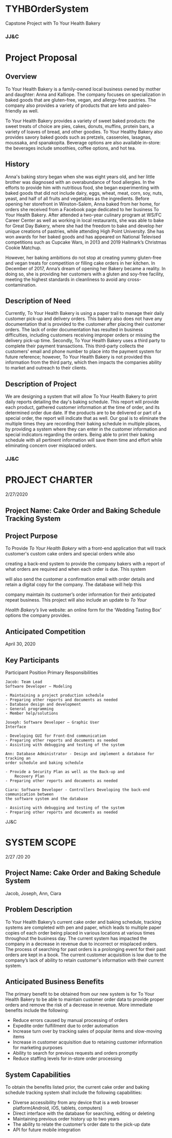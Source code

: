 # TYHBOrderSystem
Capstone Project with To Your Health Bakery


### JJ&C

# Project Proposal

## Overview

To Your Health Bakery is a family-owned local business owned by mother and daughter:
Anna and Kalliope. The company focuses on specialization in baked
goods that are gluten-free, vegan, and allergy-free pastries. The company also provides a variety
of products that are keto and paleo-friendly as well.

To Your Health Bakery provides a variety of sweet baked products: the sweet treats of
choice are pies, cakes, donuts, muffins, protein bars, a variety of loaves of bread, and other
goodies. To Your Healthy Bakery also provides savory baked goods such as pretzels, casseroles,
lasagnas, moussaka, and spanakopita. Beverage options are also available in-store: the beverages
include smoothies, coffee options, and hot tea.

## History

Anna's baking story began when she was eight years old, and her
little brother was diagnosed with an overabundance of food allergies. In the efforts to provide
him with nutritious food, she began experimenting with baked goods that did not include dairy,
eggs, wheat, meat, corn, soy, nuts, yeast, and half of all fruits and vegetables as the ingredients.
Before opening her storefront in Winston-Salem, Anna baked from her home, for orders she
received from a Facebook page dedicated to her business To Your Health Bakery. After attended
a two-year culinary program at WS/FC Career Center as well as working in local restaurants, she
was able to bake for Great Day Bakery, where she had the freedom to bake and develop her
unique creations of pastries, while attending High Point University. She has won awards for her
baked goods and has appeared on National Televised competitions such as Cupcake Wars, in
2013 and 2019 Hallmark’s Christmas Cookie Matchup.

However, her baking ambitions do not stop at creating yummy gluten-free and vegan
treats for competition or filling cake orders in her kitchen. In December of 2017, Anna’s dream
of opening her Bakery became a reality. In doing so, she is providing her customers with a
gluten and soy-free facility, meeting the highest standards in cleanliness to avoid any cross-contamination.

## Description of Need

Currently, To Your Health Bakery is using a paper trail to manage their daily customer
pick-up and delivery orders. This bakery also does not have any documentation that is provided
to the customer after placing their customer orders. The lack of order documentation has resulted
in business difficulties, including customers receiving improper orders or missing the delivery
pick-up time. Secondly, To Your Health Bakery uses a third party to complete their payment
transactions. This third-party collects the customers' email and phone number to place into the
payment system for future reference; however, To Your Health Bakery is not provided this
information from the third party, which then impacts the companies ability to market and
outreach to their clients.

## Description of Project

We are designing a system that will allow To Your Health Bakery to print daily reports
detailing the day's baking schedule. This report will provide each product, gathered customer
information at the time of order, and its determined order due date. If the products are to be
delivered or part of a special order, the report will indicate that as well. Our goal is to eliminate
the multiple times they are recording their baking schedule in multiple places, by providing a
system where they can enter in the customer information and special indicators regarding the
orders. Being able to print their baking schedule with all pertinent information will save them
time and effort while eliminating concern over misplaced orders.

### JJ&C

# PROJECT CHARTER
2/27/2020

## Project Name: Cake Order and Baking Schedule Tracking System

## Project Purpose

To Provide _To Your Health Bakery_ with a front-end application that will track customer's custom cake orders and special orders while also

creating a back-end system to provide the company bakers with a report of what orders are required and when each order is due. This system

will also send the customer a confirmation email with order details and retain a digital copy for the company. The database will help this

company maintain its customer’s order information for their anticipated repeat business. This project will also include an update to _To Your_

_Health Bakery’s_ live website: an online form for the ‘Wedding Tasting Box’ options the company provides.

## Anticipated Competition

April 30, 2020

## Key Participants

Participant Position Primary Responsibilities

```
Jacob: Team Lead
Software Developer – Modeling

- Maintaining a project production schedule
- Preparing other reports and documents as needed
- Database design and development
- General programming
- Member help/solutions
```
```
Joseph: Software Developer – Graphic User
Interface

- Developing GUI for Front-End communication
- Preparing other reports and documents as needed
- Assisting with debugging and testing of the system
```
```
Ann: Database Administrator - Design and implement a database for tracking an
order schedule and baking schedule

- Provide a Security Plan as well as the Back-up and
    Recovery Plan
- Preparing other reports and documents as needed
```
```
Ciara: Software Developer - Controllers Developing the back-end communication between
the software system and the database

- Assisting with debugging and testing of the system
- Preparing other reports and documents as needed
```

JJ&C

# SYSTEM SCOPE
2/27 /20 20

## Project Name: Cake Order and Baking Schedule System

Jacob, Joseph, Ann, Ciara

## Problem Description

To Your Health Bakery’s current cake order and baking schedule, tracking systems are completed with pen and paper, which leads to
multiple paper copies of each order being placed in various locations at various times throughout the business day. The current system has
impacted the company in a decrease in revenue due to incorrect or misplaced orders. The process of searching for past orders is a
prolonging event for their past orders are kept in a book. The current customer acquisition is low due to the company’s lack of ability to
retain customer's information with their current system.

## Anticipated Business Benefits

The primary benefit to be obtained from our new system is for To Your Health Bakery to be able to maintain customer order data to
provide proper orders and remove the risk of a decrease in revenue. More immediate benefits include the following:

- Reduce errors caused by manual processing of orders
- Expedite order fulfillment due to order automation
- Increase turn over by tracking sales of popular items and slow-moving items
- Increase in customer acquisition due to retaining customer information for marketing purposes
- Ability to search for previous requests and orders promptly
- Reduce staffing levels for in-store order processing

## System Capabilities

To obtain the benefits listed prior, the current cake order and baking schedule tracking system shall include the following capabilities:

- Diverse accessibility from any device that is a web browser platform(Android, iOS, tablets, computers)
- Direct interface with the database for searching, editing or deleting
- Maintaining previous order history up to two years
- The ability to relate the customer’s order date to the pick-up date
- API for future mobile integration
